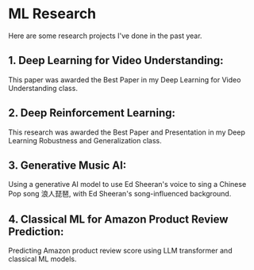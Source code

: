 # ML Research
Here are some research projects I've done in the past year.

## 1. Deep Learning for Video Understanding:
   This paper was awarded the Best Paper in my Deep Learning for Video Understanding class. 
## 2. Deep Reinforcement Learning:
   This research was awarded the Best Paper and Presentation in my Deep Learning Robustness and Generalization class. 
## 3. Generative Music AI:
   Using a generative AI model to use Ed Sheeran's voice to sing a Chinese Pop song 浪人琵琶, with Ed Sheeran's song-influenced background. 
## 4. Classical ML for Amazon Product Review Prediction:
   Predicting Amazon product review score using LLM transformer and classical ML models.

